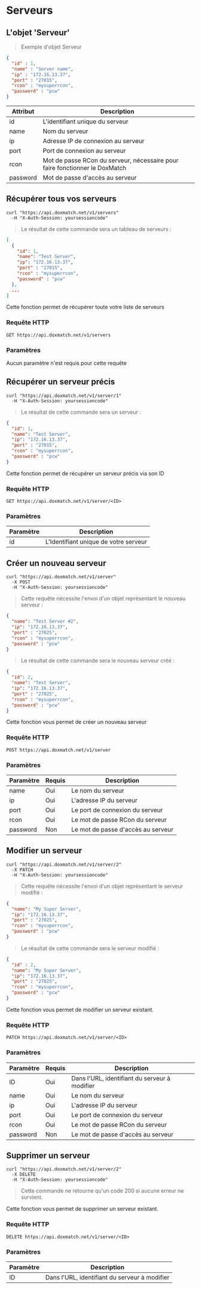 # Serveurs

## L'objet 'Serveur'

> Exemple d'objet Serveur

```json
{
  "id" : 1,
  "name" : "Server name",
  "ip" : "172.16.13.37",
  "port" : "27015",
  "rcon" : "mysuperrcon",
  "password" : "pcw"
}
```

Attribut | Description
-------- | -----------
id | L'identifiant unique du serveur
name | Nom du serveur
ip | Adresse IP de connexion au serveur
port | Port de connexion au serveur
rcon | Mot de passe RCon du serveur, nécessaire pour faire fonctionner le DoxMatch
password | Mot de passe d'accès au serveur

## Récupérer tous vos serveurs

```shell
curl "https://api.doxmatch.net/v1/servers"
  -H "X-Auth-Session: yoursessioncode"
```

> Le résultat de cette commande sera un tableau de serveurs :

```json
[
  {
    "id": 1,
    "name": "Test Server",
    "ip": "172.16.13.37",
    "port" : "27015",
    "rcon" : "mysuperrcon",
    "password" : "pcw"
  },
  ...
]
```

Cette fonction permet de récupérer toute votre liste de serveurs

### Requête HTTP

`GET https://api.doxmatch.net/v1/servers`

### Paramètres

Aucun paramètre n'est requis pour cette requête

## Récupérer un serveur précis

```shell
curl "https://api.doxmatch.net/v1/server/1"
  -H "X-Auth-Session: yoursessioncode"
```

> Le résultat de cette commande sera un serveur :

```json
{
  "id": 1,
  "name": "Test Server",
  "ip": "172.16.13.37",
  "port" : "27015",
  "rcon" : "mysuperrcon",
  "password" : "pcw"
}
```

Cette fonction permet de récupérer un serveur précis via son ID

### Requête HTTP

`GET https://api.doxmatch.net/v1/server/<ID>`

### Paramètres

Paramètre |  Description
--------- |  -----------
id | L'Identifiant unique de votre serveur

## Créer un nouveau serveur

```shell
curl "https://api.doxmatch.net/v1/server"
  -X POST
  -H "X-Auth-Session: yoursessioncode"
```

> Cette requête nécessite l'envoi d'un objet représentant le nouveau serveur :

```json
{
  "name": "Test Server #2",
  "ip": "172.16.13.37",
  "port" : "27025",
  "rcon" : "mysuperrcon",
  "password" : "pcw"
}
```

> Le résultat de cette commande sera le nouveau serveur créé :

```json
{
  "id": 2,
  "name": "Test Server",
  "ip": "172.16.13.37",
  "port" : "27025",
  "rcon" : "mysuperrcon",
  "password" : "pcw"
}
```

Cette fonction vous permet de créer un nouveau serveur

### Requête HTTP

`POST https://api.doxmatch.net/v1/server`

### Paramètres

Paramètre | Requis | Description
--------- | ------ | -----------
name | Oui | Le nom du serveur
ip | Oui | L'adresse IP du serveur
port | Oui | Le port de connexion du serveur
rcon | Oui | Le mot de passe RCon du serveur
password | Non | Le mot de passe d'accès au serveur

## Modifier un serveur

```shell
curl "https://api.doxmatch.net/v1/server/2"
  -X PATCH
  -H "X-Auth-Session: yoursessioncode"
```

> Cette requête nécessite l'envoi d'un objet représentant le serveur modifié :

```json
{
  "name": "My Super Server",
  "ip": "172.16.13.37",
  "port" : "27025",
  "rcon" : "mysuperrcon",
  "password" : "pcw"
}
```

> Le résultat de cette commande sera le serveur modifié :

```json
{
  "id" : 2,
  "name": "My Super Server",
  "ip": "172.16.13.37",
  "port" : "27025",
  "rcon" : "mysuperrcon",
  "password" : "pcw"
}
```

Cette fonction vous permet de modifier un serveur existant.

### Requête HTTP

`PATCH https://api.doxmatch.net/v1/server/<ID>`

### Paramètres

Paramètre | Requis | Description
--------- | ------ | -----------
ID | Oui | Dans l'URL, identifiant du serveur à modifier
name | Oui | Le nom du serveur
ip | Oui | L'adresse IP du serveur
port | Oui | Le port de connexion du serveur
rcon | Oui | Le mot de passe RCon du serveur
password | Non | Le mot de passe d'accès au serveur

## Supprimer un serveur

```shell
curl "https://api.doxmatch.net/v1/server/2"
  -X DELETE
  -H "X-Auth-Session: yoursessioncode"
```

> Cette commande ne retourne qu'un code 200 si aucune erreur ne survient.

Cette fonction vous permet de supprimer un serveur existant.

### Requête HTTP

`DELETE https://api.doxmatch.net/v1/server/<ID>`

### Paramètres

Paramètre | Description
--------- | -----------
ID | Dans l'URL, identifiant du serveur à modifier